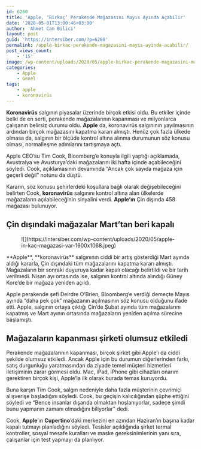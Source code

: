 ```yaml
---
id: 6260
title: 'Apple, ‘Birkaç’ Perakende Mağazasını Mayıs Ayında Açabilir'
date: '2020-05-01T13:00:46+03:00'
author: 'Ahmet Can Bilici'
layout: post
guid: 'https://intersiber.com/?p=6260'
permalink: /apple-birkac-perakende-magazasini-mayis-ayinda-acabilir/
post_views_count:
    - '15'
image: /wp-content/uploads/2020/05/apple-birkac-perakende-magazasini-mayis-ayinda-acabilir.jpeg
categories:
    - Apple
    - Genel
tags:
    - apple
    - koronavirüs
---
```


**Koronavirüs** salgının piyasalar üzerinde birçok etkisi oldu. Bu etkiler içinde belki de en serti, perakende mağazalarının kapanması ve milyonlarca çalışanın belirsiz durumu oldu. **Apple** da, koronavirüs salgınının yayılmasının ardından birçok mağazasını kapatma kararı almıştı. Henüz çok fazla ülkede olmasa da, salgının bir ölçüde kontrol altına alınma durumunun söz konusu olması, normalleşme adımlarını tartışmaya açtı.

Apple CEO’su Tim Cook, Bloomberg’e konuyla ilgili yaptığı açıklamada, Avustralya ve Avusturya’daki mağazalarını iki hafta içinde açabileceğini söyledi. Cook, açıklamasının devamında “Ancak çok sayıda mağaza için geçerli değil” notunu da düştü.

Kararın, söz konusu şehirlerdeki koşullara bağlı olarak değişebileceğini belirten Cook, **koronavirüs** salgınını kontrol altına alan ülkelerde mağazaların açılabileceğinin sinyalini verdi. **Apple’ın** Çin dışında 458 mağazası bulunuyor.

## Çin dışındaki mağazalar Mart’tan beri kapalı

<figure class="wp-block-image size-large">![](https://intersiber.com/wp-content/uploads/2020/05/apple-in-kac-magazasi-var-1600x1068.jpeg)</figure>**Apple**, **koronavirüs** salgınının ciddi bir artış gösterdiği Mart ayında aldığı kararla, Çin dışındaki tüm mağazalarını kapatma kararı almıştı. Mağazaların bir sonraki duyuruya kadar kapalı olacağı belirtildi ve bir tarih verilmedi. Nisan ayı ortasında ise, salgının kontrol altında alındığı Güney Kore’de bir mağaza yeniden açıldı.

Apple perakende şefi Deirdre O’Brien, Bloomberg’e verdiği demeçte Mayıs ayında “daha pek çok” mağazanın açılmasının söz konusu olduğunu ifade etti. Apple, salgının ortaya çıktığı Çin’de Şubat ayında tüm mağazalarını kapatmış ve Mart ayının ortasında mağazaların yeniden açılma sürecine başlamıştı.

## Mağazaların kapanması şirketi olumsuz etkiledi

Perakende mağazalarının kapanması, birçok şirket gibi Apple’ı da ciddi şekilde olumsuz etkiledi. Ancak Apple için bu durumun diğerlerinden farkı, satış durgunluğu yaratmasından da ziyade temel müşteri hizmetleri iletişiminin zarar görmesi oldu. Mac, iPad, iPhone gibi cihazları onarım gerektiren birçok kişi, Apple’la ilk olarak burada temas kuruyordu.

Buna karşın Tim Cook, salgın nedeniyle daha fazla müşterinin çevrimiçi alışverişe başladığını söyledi. Cook, bu geçişin kalıcılığından şüphe ettiğini söyledi ve “Bence insanlar dışarıda olmaktan hoşlanıyorlar, sadece şimdi bunu yapmanın zamanı olmadığını biliyorlar” dedi.

Cook, **Apple**’ın **Cupertino**’daki merkezini en azından Haziran’ın başına kadar kapalı tutmayı planladığını söyledi. Tesisler açıldığında şirket termal kontroller, sosyal mesafe kuralları ve maske gereksinimlerinin yanı sıra, çalışanlar için test yapmayı da planlıyor.